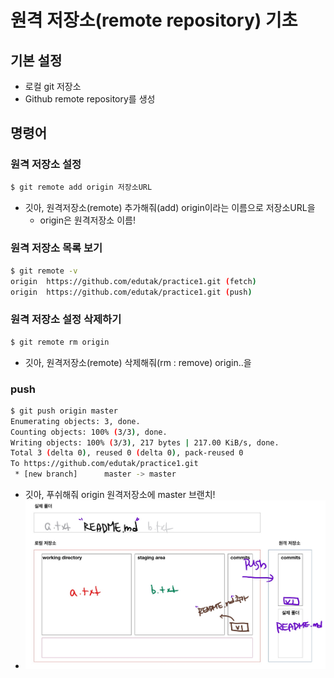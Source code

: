# 원격 저장소(remote repository) 기초

## 기본 설정

* 로컬 git 저장소
* Github remote repository를 생성

## 명령어

### 원격 저장소 설정

```bash
$ git remote add origin 저장소URL
```

* 깃아, 원격저장소(remote) 추가해줘(add) origin이라는 이름으로 저장소URL을
  * origin은 원격저장소 이름!

### 원격 저장소 목록 보기

```bash
$ git remote -v
origin  https://github.com/edutak/practice1.git (fetch)
origin  https://github.com/edutak/practice1.git (push)
```

### 원격 저장소 설정 삭제하기

```bash
$ git remote rm origin
```

* 깃아, 원격저장소(remote) 삭제해줘(rm : remove) origin..을

### push

```bash
$ git push origin master
Enumerating objects: 3, done.
Counting objects: 100% (3/3), done.
Writing objects: 100% (3/3), 217 bytes | 217.00 KiB/s, done.
Total 3 (delta 0), reused 0 (delta 0), pack-reused 0
To https://github.com/edutak/practice1.git
 * [new branch]      master -> master
```

* 깃아, 푸쉬해줘 origin 원격저장소에 master 브랜치!
* ![원격저장소](md-images/%EC%9B%90%EA%B2%A9%EC%A0%80%EC%9E%A5%EC%86%8C.jpg)